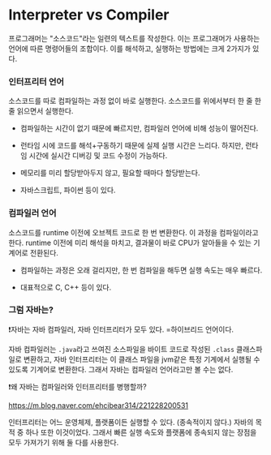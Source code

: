 # Interpreter vs Compiler

프로그래머는 "소스코드"라는 일련의 텍스트를 작성한다. 이는 프로그래머가 사용하는 언어에 따른 명령어들의 조합이다. 이를 해석하고, 실행하는 방법에는 크게 2가지가 있다.





### 인터프리터 언어

소스코드를 따로 컴파일하는 과정 없이 바로 실행한다. 소스코드를 위에서부터 한 줄 한 줄 읽으면서 실행한다.

- 컴파일하는 시간이 없기 때문에 빠르지만, 컴파일러 언어에 비해 성능이 떨어진다.
- 런타임 시에 코드를 해석+구동하기 때문에 실제 실행 시간은 느리다. 하지만, 런타임 시간에 실시간 디버깅 및 코드 수정이 가능하다.
- 메모리를 미리 할당받아두지 않고, 필요할 때마다 할당받는다.

- 자바스크립트, 파이썬 등이 있다.





### 컴파일러 언어

소스코드를 runtime 이전에 오브젝트 코드로 한 번 변환한다. 이 과정을 컴파일이라고 한다. runtime 이전에 미리 해석을 마치고, 결과물이 바로 CPU가 알아들을 수 있는 기계어로 전환된다.

- 컴파일하는 과정은 오래 걸리지만, 한 번 컴파일을 해두면 실행 속도는 매우 빠르다.

- 대표적으로 C, C++ 등이 있다.





### 그럼 자바는?

❗️자바는 자바 컴파일러, 자바 인터프리터가 모두 있다. =하이브리드 언어이다.

자바 컴파일러는 `.java`라고 쓰여진 소스파일을 바이트 코드로 작성된 `.class` 클래스파일로 변환하고, 자바 인터프리터는 이 클래스 파일을 jvm같은 특정 기계에서 실행될 수 있도록 기계어로 변환한다. 그래서 자바는 컴파일러 언어라고만 볼 수는 없다.

❗️왜 자바는 컴파일러와 인터프리터를 병행할까?

https://m.blog.naver.com/ehcibear314/221228200531

인터프리터는 어느 운영체제, 플랫폼이든 실행할 수 있다. (종속적이지 않다.) 자바의 목적 중 하나 또한 이것이었다. 그래서 빠른 실행 속도와 플랫폼에 종속되지 않는 장점을 모두 가져가기 위해 둘 다를 사용한다.